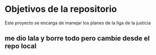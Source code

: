 # Objetivos de la repositorio

Este proyecto se encarga de manejar los planes de la liga de la justicia

## me dio lala y borre todo pero cambie desde el repo local